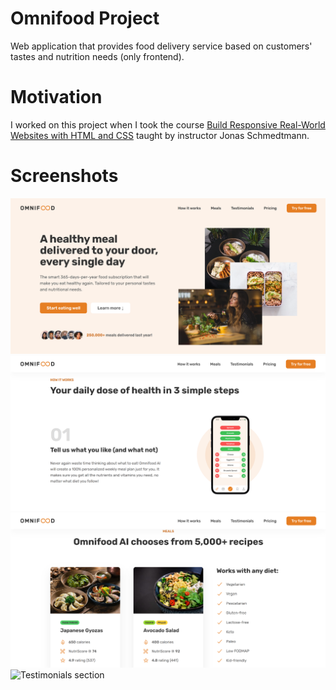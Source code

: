 # Omnifood Project

Web application that provides food delivery service based on customers' tastes and nutrition needs (only frontend).

# Motivation

I worked on this project when I took the course [Build Responsive Real-World Websites with HTML and CSS](https://www.udemy.com/course/design-and-develop-a-killer-website-with-html5-and-css3/) taught by instructor Jonas Schmedtmann.

# Screenshots

![Hero section](./screenshots/hero-section.png)
![How it works section](./screenshots/how-section.png)
![Meals section](./screenshots/meals-section.png)
![Testimonials section](./screenshots/testimonials-section.png)
